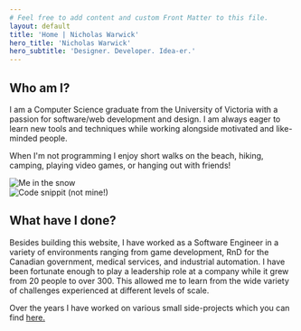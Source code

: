 ```yaml
---
# Feel free to add content and custom Front Matter to this file.
layout: default
title: 'Home | Nicholas Warwick'
hero_title: 'Nicholas Warwick'
hero_subtitle: 'Designer. Developer. Idea-er.'
---
```

<section class='home-about'>
  <div></div>
  <div>
    <h2>Who am I?</h2>
    <p>I am a Computer Science graduate from the University of Victoria with a passion for software/web development and
      design. I am always eager to learn new tools and techniques while working alongside motivated and like-minded
      people.</p>
    <p>When I'm not programming I enjoy short walks on the beach, hiking, camping, playing video games, or hanging out
      with friends!</p>
  </div>
  <img class='home-about-image'
    src='https://res.cloudinary.com/dbiyjyi0a/image/upload/v1680264921/portfolio/me-in-the-snow.webp'
    alt='Me in the snow' />
</section>
<section class='home-experience'>
  <img class='home-about-image'
    src='https://res.cloudinary.com/dbiyjyi0a/image/upload/v1680267728/portfolio/code-snippit.webp'
    alt='Code snippit (not mine!)' />
  <div>
    <h2>What have I done?</h2>
    <p>Besides building this website, I have worked as a Software Engineer in a variety of environments ranging from
      game development, RnD for the Canadian government, medical services, and industrial automation. I have been
      fortunate enough to play a leadership role at a company while it grew from 20 people to over 300. This allowed me
      to learn from the wide variety of challenges experienced at different levels of scale.</p>
    <p>Over the years I have worked on various small side-projects which you can find <a href="/projects">here.</a></p>
  </div>
  <div></div>
</section>